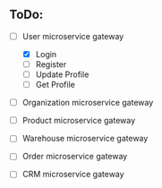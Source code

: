 ## ToDo:
- [ ] User microservice gateway
  - [X] Login
  - [ ] Register
  - [ ] Update Profile
  - [ ] Get Profile

- [ ] Organization microservice gateway
- [ ] Product microservice gateway
- [ ] Warehouse microservice gateway
- [ ] Order microservice gateway
- [ ] CRM microservice gateway

